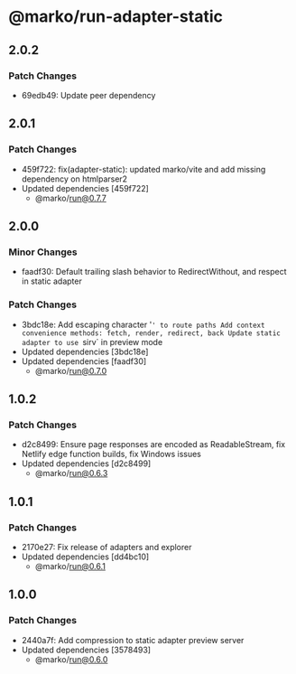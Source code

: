 # @marko/run-adapter-static

## 2.0.2

### Patch Changes

- 69edb49: Update peer dependency

## 2.0.1

### Patch Changes

- 459f722: fix(adapter-static): updated marko/vite and add missing dependency on htmlparser2
- Updated dependencies [459f722]
  - @marko/run@0.7.7

## 2.0.0

### Minor Changes

- faadf30: Default trailing slash behavior to RedirectWithout, and respect in static adapter

### Patch Changes

- 3bdc18e: Add escaping character '`' to route paths
Add context convenience methods: fetch, render, redirect, back
Update static adapter to use `sirv` in preview mode
- Updated dependencies [3bdc18e]
- Updated dependencies [faadf30]
  - @marko/run@0.7.0

## 1.0.2

### Patch Changes

- d2c8499: Ensure page responses are encoded as ReadableStream, fix Netlify edge function builds, fix Windows issues
- Updated dependencies [d2c8499]
  - @marko/run@0.6.3

## 1.0.1

### Patch Changes

- 2170e27: Fix release of adapters and explorer
- Updated dependencies [dd4bc10]
  - @marko/run@0.6.1

## 1.0.0

### Patch Changes

- 2440a7f: Add compression to static adapter preview server
- Updated dependencies [3578493]
  - @marko/run@0.6.0
